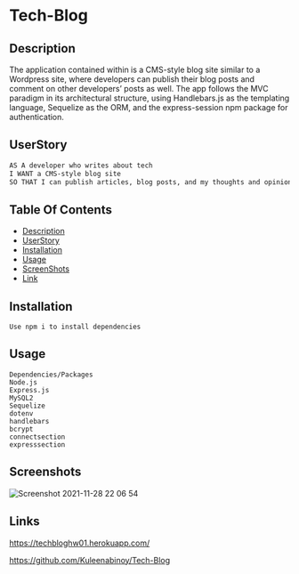 # Tech-Blog

## Description

The application contained within is a CMS-style blog site similar to a Wordpress site, where developers can publish their blog posts and comment on other developers’ posts as well. The app follows the MVC paradigm in its architectural structure, using Handlebars.js as the templating language, Sequelize as the ORM, and the express-session npm package for authentication.

## UserStory

```md
AS A developer who writes about tech
I WANT a CMS-style blog site
SO THAT I can publish articles, blog posts, and my thoughts and opinions
```

## Table Of Contents

-   [Description](#Description)
-   [UserStory](#UserStory)
-   [Installation](#Installation)
-   [Usage](#Usage)
-   [ScreenShots](#Screenshots)
-   [Link](#Links)

## Installation

```
Use npm i to install dependencies
```

## Usage

```
Dependencies/Packages
Node.js
Express.js
MySQL2
Sequelize
dotenv
handlebars
bcrypt
connectsection
expresssection
```

## Screenshots
![Screenshot 2021-11-28 22 06 54](https://user-images.githubusercontent.com/86656634/143765943-e90c7e23-fcab-4124-a188-ec8da2d32843.png)

## Links

https://techbloghw01.herokuapp.com/

https://github.com/Kuleenabinoy/Tech-Blog
